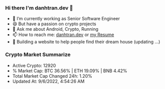 ### Hi there I'm danhtran.dev 👋

- 🔭 I’m currently working as Senior Software Engineer
- 😄 But have a passion on crypto projects
- 💬 Ask me about Android, Crypto, Running 
- 📫 How to reach me: <a href="https://danhtran.dev" target="_blank">danhtran.dev</a> or <a href="Developer-Resume.pdf" target="_blank">my Resume</a>
- 🌱 Building a website to help people find their dream house (updating ...)

### Crypto Market Summarize
- Active Crypto: 12920
- % Market Cap: BTC 36.56% | ETH 19.09% | BNB 4.42%
- Total Market Cap Changed 24h: 1.20%
- Updated At: 9/6/2022, 4:54:26 AM
